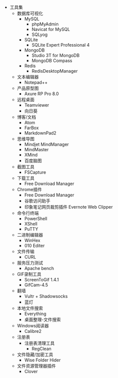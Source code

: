
- 工具集
    - 数据库可视化
        - MySQL
            - phpMyAdmin
            - Navicat for MySQL
            - SQLyog
        - SQLite
            - SQLite Expert Professional 4
        - MongoDB
            - Studio 3T for MongoDB
            - MongoDB Compass
        - Redis
            - RedisDesktopManager
    - 文本编辑器
        - Notepad++
    - 产品原型图
        - Axure RP Pro 8.0
    - 远程桌面
        - Teamviewer
        - 向日葵
    - 博客/文档
        - Atom
        - FarBox
        - MarkdownPad2
    - 思维导图
        - Mindjet MindManager
        - MindMaster
        - XMind
        - 百度脑图
    - 截图工具
        - FSCapture
    - 下载工具
        - Free Download Manager
    - Chrome插件
        - Free Download Manager
        - 谷歌访问助手
        - 印象笔记网页裁剪插件 Evernote Web Clipper
    - 命令行终端
        - PowerShell
        - XShell
        - PuTTY
    - 二进制编辑器
        - WinHex
        - 010 Editer
    - 文件传输
        - CURL
    - 服务压力测试
        - Apache bench
    - GIF录制工具
        - ScreenToGif 1.4.1
        - GifCam-4.5
    - 翻墙
        - Vultr + Shadowsocks
        - 蓝灯
    - 本地文件搜索
        - Everything
        - 桌面整理-文件搜索
    - Windows阅读器
        - Calibre2
    - 注册表
        - 注册表清理工具
            - RegClean
    - 文件隐藏/加密工具
        - Wise Folder Hider
    - 文件资源管理器插件
        - Clover

